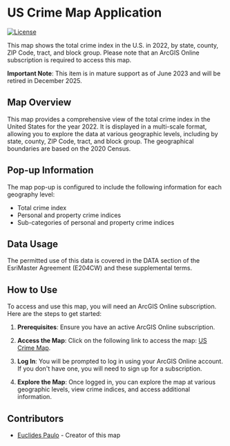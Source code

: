 # US Crime Map Application

[![License](https://img.shields.io/badge/License-Custom-green)](LICENSE.md)

This map shows the total crime index in the U.S. in 2022, by state, county, ZIP Code, tract, and block group. Please note that an ArcGIS Online subscription is required to access this map.

**Important Note**: This item is in mature support as of June 2023 and will be retired in December 2025.

## Map Overview

This map provides a comprehensive view of the total crime index in the United States for the year 2022. It is displayed in a multi-scale format, allowing you to explore the data at various geographic levels, including by state, county, ZIP Code, tract, and block group. The geographical boundaries are based on the 2020 Census.

## Pop-up Information

The map pop-up is configured to include the following information for each geography level:

- Total crime index
- Personal and property crime indices
- Sub-categories of personal and property crime indices

## Data Usage

The permitted use of this data is covered in the DATA section of the EsriMaster Agreement (E204CW) and these supplemental terms.

## How to Use

To access and use this map, you will need an ArcGIS Online subscription. Here are the steps to get started:

1. **Prerequisites**: Ensure you have an active ArcGIS Online subscription.

2. **Access the Map**: Click on the following link to access the map: [US Crime Map](https://euclidespaulo.github.io/Interactive-Crime-Map/).

3. **Log In**: You will be prompted to log in using your ArcGIS Online account. If you don't have one, you will need to sign up for a subscription.

4. **Explore the Map**: Once logged in, you can explore the map at various geographic levels, view crime indices, and access additional information.


## Contributors

- [Euclides Paulo](https://github.com/euclidespaulo) - Creator of this map
